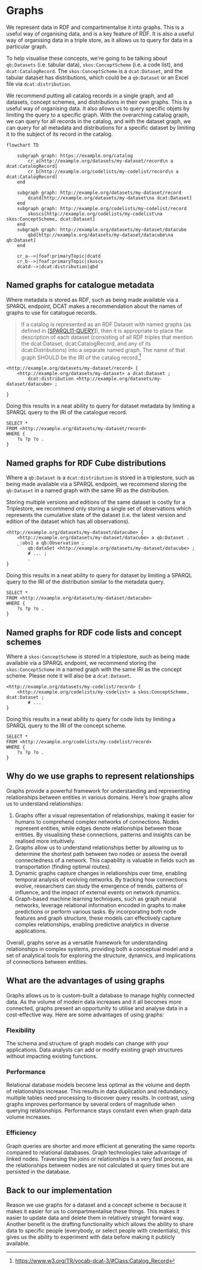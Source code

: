 # Graphs

We represent data in RDF and compartmentalise it into graphs. This is a useful way of organising data, and is a key feature of RDF. It is also a useful way of organising data in a triple store, as it allows us to query for data in a particular graph.

To help visualise these concepts, we're going to be talking about `qb:Datasets` (i.e. tabular data), `skos:ConceptScheme` (i.e. a code list), and `dcat:CatalogRecord`. The `skos:ConceptScheme` is a `dcat:Dataset`, and the tabular dataset has distributions, which could be a `qb:Dataset` or an Excel file via `dcat:distribution`.

We recommend putting all catalog records in a single graph, and all datasets, concept schemes, and distributions in their own graphs. This is a useful way of organising data. It also allows us to query specific objets by limiting the query to a specific graph. With the overarching catalog graph, we can query for all records in the catalog, and with the dataset graph, we can query for all metadata and distributions for a specific dataset by limiting it to the subject of its record in the catalog.

```mermaid
flowchart TD

    subgraph graph: https://example.org/catalog
        cr_a[http://example.org/datasets/my-dataset/record\n a dcat:CatalogRecord]
        cr_b[http://example.org/codelists/my-codelist/record\n a dcat:CatalogRecord]
    end

    subgraph graph: http://example.org/datasets/my-dataset/record
        dcatd[http://example.org/datasets/my-dataset\na dcat:Dataset]
    end
    subgraph graph: http://example.org/codelists/my-codelist/record
        skoscs[http://example.org/codelists/my-codelist\na skos:ConceptScheme, dcat:Dataset]
    end
    subgraph graph: http://example.org/datasets/my-dataset/datacube
        qbd[http://example.org/datasets/my-dataset/datacube\na qb:Dataset]
    end

    cr_a-->|foaf:primaryTopic|dcatd
    cr_b-->|foaf:primaryTopic|skoscs
    dcatd-->|dcat:distribution|qbd
```

## Named graphs for catalogue metadata

Where metadata is stored as RDF, such as being made available via a SPARQL endpoint, DCAT makes a recommendation about the names of graphs to use for catalogue records.

> If a catalog is represented as an RDF Dataset with named graphs (as defined in [[SPARQL11-QUERY]](https://www.w3.org/TR/sparql11-query/)), then it is appropriate to place the description of each dataset (consisting of all RDF triples that mention the dcat:Dataset, dcat:CatalogRecord, and any of its dcat:Distributions) into a separate named graph. The name of that graph SHOULD be the IRI of the catalog record.[^named-graphs]

```ttl
<http://example.org/datasets/my-dataset/record> {
    <http://example.org/datasets/my-dataset> a dcat:Dataset ;
        dcat:distribution <http://example.org/datasets/my-dataset/datacube> ;
        .
}
```

Doing this results in a neat ability to query for dataset metadata by limiting a SPARQL query to the IRI of the catalogue record.

```sparql
SELECT * 
FROM <http://example.org/datasets/my-dataset/record> 
WHERE {
    ?s ?p ?o .
}
```

## Named graphs for RDF Cube distributions

Where a `qb:Dataset` is a `dcat:distribution` is stored in a triplestore, such as being made available via a SPARQL endpoint, we recommend storing the `qb:Dataset` in a named graph with the same IRI as the distribution.

Storing multiple versions and editions of the same dataset is costly for a Triplestore, we recommend only storing a single set of observations which represents the cumulative state of the dataset (i.e. the latest version and edition of the dataset which has all observations).

```ttl
<http://example.org/datasets/my-dataset/datacube> {
    <http://example.org/datasets/my-dataset/datacube> a qb:Dataset .
    _:obs1 a qb:Observation ;
        qb:dataSet <http://example.org/datasets/my-dataset/datacube> ;
        # ... ;
        .
}
```

Doing this results in a neat ability to query for dataset by limiting a SPARQL query to the IRI of the distribution similar to the metadata query.

```sparql
SELECT * 
FROM <http://example.org/datasets/my-dataset/datacube>
WHERE {
    ?s ?p ?o .
}
```

## Named graphs for RDF code lists and concept schemes

Where a `skos:ConceptScheme` is stored in a triplestore, such as being made available via a SPARQL endpoint, we recommend storing the `skos:ConceptScheme` in a named graph with the same IRI as the concept scheme. Please note it will also be a `dcat:Dataset`.

```ttl
<http://example.org/datasets/my-codelist/record> {
    <http://example.org/codelists/my-codelist> a skos:ConceptScheme, dcat:Dataset ;
        # ...
}
```

Doing this results in a neat ability to query for code lists by limiting a SPARQL query to the IRI of the concept scheme.

```sparql
SELECT *
FROM <http://example.org/codelists/my-codelist/record>
WHERE {
    ?s ?p ?o .
}
```

[^named-graphs]: <https://www.w3.org/TR/vocab-dcat-3/#Class:Catalog_Record>

## Why do we use graphs to represent relationships

Graphs provide a powerful framework for understanding and representing relationships between entities in various domains. Here's how graphs allow us to understand relationships:

1. Graphs offer a visual representation of relationships, making it easier for humans to comprehend complex networks of connections. Nodes represent entities, while edges denote relationships between those entities. By visualising these connections, patterns and insights can be realised more intuitively.
2. Graphs allow us to understand relationships better by allowing us to determine the shortest path between two nodes or assess the overall connectedness of a network. This capability is valuable in fields such as transportation (finding optimal routes).
3. Dynamic graphs capture changes in relationships over time, enabling temporal analysis of evolving networks. By tracking how connections evolve, researchers can study the emergence of trends, patterns of influence, and the impact of external events on network dynamics.
4. Graph-based machine learning techniques, such as graph neural networks, leverage relational information encoded in graphs to make predictions or perform various tasks. By incorporating both node features and graph structure, these models can effectively capture complex relationships, enabling predictive analytics in diverse applications.

Overall, graphs serve as a versatile framework for understanding relationships in complex systems, providing both a conceptual model and a set of analytical tools for exploring the structure, dynamics, and implications of connections between entities.

## What are the advantages of using graphs

Graphs allows us to is custom-built a database to manage highly connected data. As the volume of modern data increases and it all becomes more connected, graphs present an opportunity to utilise and analyse data in a cost-effective way. Here are some advantages of using graphs:

### Flexibility

The schema and structure of graph models can change with your applications. Data analysts can add or modify existing graph structures without impacting existing functions. 

### Performance

Relational database models become less optimal as the volume and depth of relationships increase. This results in data duplication and redundancy, multiple tables need processing to discover query results. In contrast, using graphs improves performance by several orders of magnitude when querying relationships. Performance stays constant even when graph data volume increases.

### Efficiency

Graph queries are shorter and more efficient at generating the same reports compared to relational databases. Graph technologies take advantage of linked nodes. Traversing the joins or relationships is a very fast process, as the relationships between nodes are not calculated at query times but are persisted in the database.

## Back to our implementation

Reason we use graphs for a dataset and a concept scheme is because it makes it easier for us to compartmentalise these things. This makes it easier to update data and delete them in relatively straight forward way. Another benefit is the drafting functionality which allows the ability to share data to specific people (everybody, or select people with credentials), this gives us the ability to experiment with data before making it publicly available.